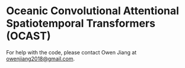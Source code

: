 # Oceanic Convolutional Attentional Spatiotemporal Transformers (OCAST)
For help with the code, please contact Owen Jiang at owenjiang2018@gmail.com.
